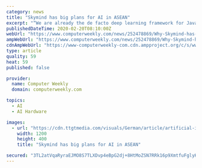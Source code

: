 ```yaml
---
category: news
title: "Skymind has big plans for AI in ASEAN"
excerpt: "“We are already the de facto deep learning framework for Java,” Gibson said, “and we plan to expand our mission into lower level software allowing AI to be used on any chip or platform”. Tan said SGV’s approach to AI is different from that of other players in that the firm provides both the technology and strategy to help companies ..."
publishedDateTime: 2020-02-20T08:10:00Z
webUrl: "https://www.computerweekly.com/news/252478869/Why-Skymind-has-big-plans-for-AI-in-ASEAN"
ampWebUrl: "https://www.computerweekly.com/news/252478869/Why-Skymind-has-big-plans-for-AI-in-ASEAN?amp=1"
cdnAmpWebUrl: "https://www-computerweekly-com.cdn.ampproject.org/c/s/www.computerweekly.com/news/252478869/Why-Skymind-has-big-plans-for-AI-in-ASEAN?amp=1"
type: article
quality: 59
heat: 59
published: false

provider:
  name: Computer Weekly
  domain: computerweekly.com

topics:
  - AI
  - AI Hardware

images:
  - url: "https://cdn.ttgtmedia.com/visuals/German/article/artificial-intelligence-brain-2-adobe.jpg"
    width: 1200
    height: 400
    title: "Skymind has big plans for AI in ASEAN"

secured: "3TL2atVqaRyraEJMO8S7TLXDvp4eBpG2dj+8HtMoZSN7RRk16p9XmtfuFglyKEDtnLdqrBxSWrPVFopl2xM32w4EhRen38dq2ELGrvUJHTaQ9aEBwqCt3VBPiTsYV5CsSPeQjNJwzKf9S52qjTZBiKCP5MDG+V1hcqIyJnCfdYd69qVjtfUfvLiYzUvnR+vjyUe/AgtBWWf+7O9mm+pcRC59ch4LB1g9Cu3Z+ocn092TpqAparH3+GvU/sf74JsVRAnQ1h8B5tn2oEyPKv3T23PrrOeVnCwTaunh4Q41iJJZUFi+gOhLD6BY9u/DUZc2;csSZZmxZL29Pf1EBFNB36Q=="
---
```



